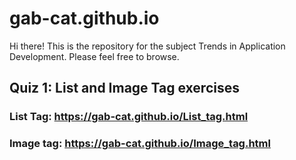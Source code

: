 # gab-cat.github.io
Hi there! This is the repository for the subject Trends in Application Development. Please feel free to browse.

## Quiz 1: List and Image Tag exercises
### List Tag: https://gab-cat.github.io/List_tag.html
### Image tag: https://gab-cat.github.io/Image_tag.html
